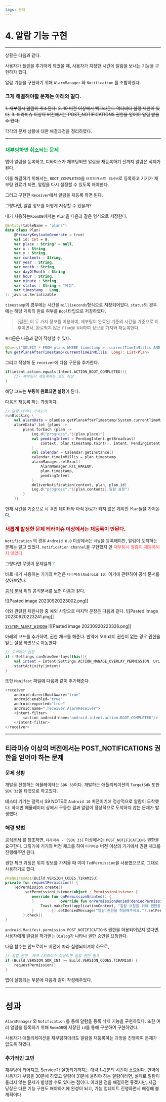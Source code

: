 ```yaml
---
tags: 문제
---
```

# 4. 알람 기능 구현

---
상황은 다음과 같다.

사용자가 플랜을 추가하게 되었을 때, 사용자가 지정한 시간에 알람을 보내는 기능을 구현하자 했다.

알람 기능을 구현하기 위해 `AlarmManager` 와  `Notification` 를 조합하였다.

### 크게 해결해야할 문제는 아래와 같다. 

~~1. 재부팅시 알람이 취소된다.~~
~~2. 10 버전 이상에서 백그라운드 액티비티 실행 제한이 있다.~~
~~3. 티라미슈 이상의 버전에서는 POST_NOTIFICATIONS 권한을 얻어야 알림 받을 수 있다.~~

각각의 문제 상황에 대한 해결과정을 정리하였다.

---

### <span style="color:#00b050">재부팅하면 취소되는 문제</span>

앱이 알람을 등록하고, 디바이스가 재부팅되면 알람을 재등록하기 전까지 알람은 삭제가 된다.  

이를 해결하기 위해서는,  `BOOT_COMPLETED`을  `브로드캐스트 리시버`로 등록하고  기기가 재부팅 완료가 되면, 알람을 다시 설정할 수 있도록 해야한다.

그리고 구현한 `Receiver`에서 알람을 재등록 하면 된다.

그렇다면, 알람 정보를 어떻게 저장할 수 있을까?

내가 사용하는`RoomDB`에서는 `Plan`을 다음과 같은 형식으로 저장한다.

``` Kotlin
@Entity(tableName = "plans")  
data class Plan(  
    @PrimaryKey(autoGenerate = true)  
    val id: Int = 0,  
    var place : String? = null,  
    var x : String,  
    var y : String,  
    var contents : String,  
    var year : String,  
    var month : String,  
    var dayOfMonth : String,  
    var hour : String,  
    var minute : String,  
    var status : String = "예정",  
    var timestamp : Long,  
): java.io.Serializable
```

`timestamp`의 경우에는 시간을 `milliseconds`형식으로 저장되어있다. 
`status`의 경우에는 해당 계획의 완료 여부를 `Bool`타입으로 저장하였다.

> [결론]
> 이 두 가지 정보를 이용하여, 재부팅이 완료된 기준의 시간을 기준으로 이 후이면서, 완료되지 않은 `Plan`을 `쿼리`하여 정보를 가져와 재등록한다.


`쿼리`문은 다음과 같이 작성할 수 있다.

``` Kotlin
@Query("SELECT * FROM plans WHERE timestamp > :currentTimeInMillis AND status = 'false'")
fun getPlansAfterTimestamp(currentTimeInMillis: Long): List<Plan>

```

그리고 작성해 둔 `receiver`에 다음 구문을 추가한다.

``` Kotlin
if(intent.action.equals(Intent.ACTION_BOOT_COMPLETED)){ 
	/// 재부팅시 재등록하는 코드 작성
}
```
해당 코드는 **부팅이 완료되면 실행**이 된다. 

다음은 재등록 하는 과정이다. 

``` Kotlin
// 알람 데이터 가져오기  
runBlocking {  
    val alarmData = planDao.getPlansAfterTimestamp(System.currentTimeMillis())  
    alarmData?.let {plans ->  
        plans.forEach {plan ->  
            Log.d("progress","${plan.place}")  
            val pendingIntent = PendingIntent.getBroadcast(  
                context, plan.timestamp.toInt(), intent, PendingIntent.FLAG_IMMUTABLE  
            )  
            val calendar = Calendar.getInstance()  
            calendar.timeInMillis = plan.timestamp  
            alarmManager.setExact(  
                AlarmManager.RTC_WAKEUP,  
                plan.timestamp,  
                pendingIntent  
            )  
            deliverNotification(context, plan, plan.id)  
            Log.d("progress","${plan.contents} 알람 설정")  
        }  
    }}
```
현재 시간을 기준으로 `이 후`인 데이터와 아직 완료가 되지 않은 계획인 `Plan`들을 가져온다.

### <span style="color:#c00000">새롭게 발생한 문제 티라미슈 이상에서는 재등록이 안된다.</span>

`Notification` 의 경우 `Android 8.0`  이상에서는 `체널`을 등록해야만, 알림이 도착하는 문제는 알고 있었다. 
`notification channel`을 구현했지 만<span style="color:#ff4747"> 재부팅시 알람이 재등록되지 않았다.</span>

그렇다면 무엇이 문제일까 <span style="color:#00b050">?</span>

바로 내가 사용하는 기기의 버전은 `티라미슈(Android 10)` 이기에 관련하여 공식 문서를 찾아보았다.

[공식 문서](https://developer.android.com/guide/components/activities/background-starts?hl=ko)
위의 공식문서를 보면 다음과 같다.

![[Pasted image 20230920223002.png]]

이와 관련된 제한사항 중 예외 사항으로 마지막 문장은 다음과 같다.
![[Pasted image 20230920223241.png]]

[`SYSTEM_ALERT_WINDOW`](https://developer.android.com/reference/android/Manifest.permission#SYSTEM_ALERT_WINDOW)
![[Pasted image 20230920223336.png]]

아래의 코드를 추가하여, 권한 체크를 해준다. 만약에 오버레이 권한이 없는 경우 권한을 얻는 설정 화면으로 이동한다.
``` Kotlin
// 오버레이 권한  
if (!Settings.canDrawOverlays(this)){  
    val intent = Intent(Settings.ACTION_MANAGE_OVERLAY_PERMISSION, Uri.parse("package:${packageName}"))  
    startActivity(intent)  
}
```

또한 `Manifest` 파일에 다음과 같이 추가해준다.

``` Kotlin
<receiver  
    android:directBootAware="true"  
    android:enabled="true"  
    android:exported="true"  
    android:name=".receiver.AlarmReceiver">  
    <intent-filter>  
        <action android:name="android.intent.action.BOOT_COMPLETED"/>  
    </intent-filter>  
</receiver>
```

----

## 티라미슈 이상의 버전에서는 POST_NOTIFICATIONS 권한을 얻어야 하는 문제

### 문제 상황

개발을 진행하는 에뮬레이터는 `SDK 33`이다. 개발하는 애플리케이션의 `TargetSdk` 또한 `SDK 33`을  타겟으로 하고있다. 

테스터 기기는 갤럭시 S9 NOTE로 `Android 10` 버전이기에 정상적으로 알람이 도착했다.
하지만 에뮬레이터 상에서 구동한 결과 알람이 정상적으로 도착하지 않는 문제가 발생했다.

### 해결 방법

[공식문서](https://developer.android.com/develop/ui/views/notifications/notification-permission) 를 참조하면, `티라미슈 - (SDK 33)` 이상에서는 `POST_NOTIFICATIONS` 권한을 요구한다. 그렇기에 기기의 버전 체크를 하여 `티라미슈` 버전 이상의 기기에서 권한 체크를 진행해주면 된다.

권한 체크 과정은 위치 정보를 가져올 때 이미 `TedPermission`을 사용했으므로, 그대로 사용하기로 했다.

```Kotlin
@RequiresApi(Build.VERSION_CODES.TIRAMISU)  
private fun requestPermission() {  
    TedPermission.create()  
        .setPermissionListener(object : PermissionListener {  
            override fun onPermissionGranted() {  
            }            override fun onPermissionDenied(deniedPermissions: MutableList<String>?) {  
                Toast.makeText(applicationContext, "알람 요청을 위해 권한을 허용해주세요", Toast.LENGTH_SHORT).show()  
            }        }).setDeniedMessage("알람 권한을 허용해주세요.").setPermissions(android.Manifest.permission.POST_NOTIFICATIONS, android.Manifest.permission.SYSTEM_ALERT_WINDOW  
        ).check()  
}
```

`android.Manifest.permission.POST_NOTIFICATIONS`  권한을 허용되어있지 않다면, 사용자에게 알람을 허가받는 `Dialog`가 나타나 권한 승인을 요청한다.

다음 함수는 안드로이드 버전에 따라 실행되어져야 하므로,

```Kotlin
// 알람 권한  체크 (티라미수 이상이면 알람 권한 필요  
if (Build.VERSION.SDK_INT >= Build.VERSION_CODES.TIRAMISU) {  
    requestPermission()  
}
```

앱이 실행되는 부분에 다음과 같이 작성해주었다.

---- 
# 성과

`AlarmManager` 와  `Notification` 를 통해 알람을 등록 삭제 기능을 구현하였다.
또한 여러 알람을 등록하기 위해 `RoomDB`에 저장된 `id`를 통해 구분하여 구현하였다.

사용자가 애플리케이션을 재부팅하더라도 알람을 재등록하는 과정을 진행하여 문제가 없도록 하였다.

### 추가적인 고민

재부팅이 되어지고, Service가 실행되기까지는 대략 1~2분의 시간이 소요된다.
만약에 사용자가 부팅을 30분에 하였고 알람이 31분에 울려야 하는 알람이라면, 실제로 알람이 울리지 않는 문제가 발생할 수도 있다는 점이다. 이러한 점을 해결하면 좋겠지만, 지금 당장은 다른 기능 구현도 해야하기에 완성이 되고, 기능 업데이트 진행하면서 해결해 볼 계획이다